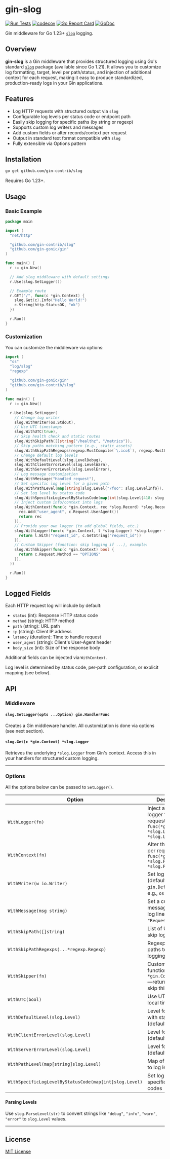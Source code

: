 # gin-slog

[![Run Tests](https://github.com/gin-contrib/slog/actions/workflows/go.yml/badge.svg?branch=main)](https://github.com/gin-contrib/slog/actions/workflows/go.yml)
[![codecov](https://codecov.io/gh/gin-contrib/slog/branch/main/graph/badge.svg)](https://codecov.io/gh/gin-contrib/slog)
[![Go Report Card](https://goreportcard.com/badge/github.com/gin-contrib/slog)](https://goreportcard.com/report/github.com/gin-contrib/slog)
[![GoDoc](https://pkg.go.dev/badge/github.com/gin-contrib/slog?utm_source=godoc)](https://pkg.go.dev/github.com/gin-contrib/slog)

Gin middleware for Go 1.23+ [`slog`](https://pkg.go.dev/log/slog) logging.

## Overview

**gin-slog** is a Gin middleware that provides structured logging using Go's standard [`slog`](https://pkg.go.dev/log/slog) package (available since Go 1.21). It allows you to customize log formatting, target, level per path/status, and injection of additional context for each request, making it easy to produce standardized, production-ready logs in your Gin applications.

## Features

- Log HTTP requests with structured output via `slog`
- Configurable log levels per status code or endpoint path
- Easily skip logging for specific paths (by string or regexp)
- Supports custom log writers and messages
- Add custom fields or alter records/context per request
- Output in standard text format compatible with `slog`
- Fully extensible via Options pattern

## Installation

```sh
go get github.com/gin-contrib/slog
```

Requires Go 1.23+.

## Usage

### Basic Example

```go
package main

import (
  "net/http"

  "github.com/gin-contrib/slog"
  "github.com/gin-gonic/gin"
)

func main() {
  r := gin.New()

  // Add slog middleware with default settings
  r.Use(slog.SetLogger())

  // Example route
  r.GET("/", func(c *gin.Context) {
    slog.Get(c).Info("Hello World!")
    c.String(http.StatusOK, "ok")
  })

  r.Run()
}
```

### Customization

You can customize the middleware via options:

```go
import (
  "os"
  "log/slog"
  "regexp"
  
  "github.com/gin-gonic/gin"
  "github.com/gin-contrib/slog"
)

func main() {
  r := gin.New()

  r.Use(slog.SetLogger(
    // Change log writer
    slog.WithWriter(os.Stdout),
    // Use UTC timestamps
    slog.WithUTC(true),
    // Skip health check and static routes
    slog.WithSkipPath([]string{"/healthz", "/metrics"}),
    // Skip paths matching pattern (e.g., static assets)
    slog.WithSkipPathRegexps(regexp.MustCompile(`\.ico$`), regexp.MustCompile(`^/static/`)),
    // Change default log levels
    slog.WithDefaultLevel(slog.LevelDebug),
    slog.WithClientErrorLevel(slog.LevelWarn),
    slog.WithServerErrorLevel(slog.LevelError),
    // Log message customization
    slog.WithMessage("Handled request"),
    // Set specific log level for a given path
    slog.WithPathLevel(map[string]slog.Level{"/foo": slog.LevelInfo}),
    // Set log level by status code
    slog.WithSpecificLogLevelByStatusCode(map[int]slog.Level{418: slog.LevelDebug}),
    // Inject custom info/context into logs
    slog.WithContext(func(c *gin.Context, rec *slog.Record) *slog.Record {
      rec.Add("user_agent", c.Request.UserAgent())
      return rec
    }),
    // Provide your own logger (to add global fields, etc.)
    slog.WithLogger(func(c *gin.Context, l *slog.Logger) *slog.Logger {
      return l.With("request_id", c.GetString("request_id"))
    }),
    // Custom Skipper (function: skip logging if ...), example:
    slog.WithSkipper(func(c *gin.Context) bool {
      return c.Request.Method == "OPTIONS"
    }),
  ))

  r.Run()
}
```

## Logged Fields

Each HTTP request log will include by default:

- `status` (int): Response HTTP status code
- `method` (string): HTTP method
- `path` (string): URL path
- `ip` (string): Client IP address
- `latency` (duration): Time to handle request
- `user_agent` (string): Client's User-Agent header
- `body_size` (int): Size of the response body

Additional fields can be injected via `WithContext`.

Log level is determined by status code, per-path configuration, or explicit mapping (see below).

## API

### Middleware

#### `slog.SetLogger(opts ...Option) gin.HandlerFunc`

Creates a Gin middleware handler. All customization is done via options (see next section).

#### `slog.Get(c *gin.Context) *slog.Logger`

Retrieves the underlying `*slog.Logger` from Gin's context. Access this in your handlers for structured custom logging.

---

### Options

All the options below can be passed to `SetLogger()`.

| Option                                                 | Description                                                                              |
| ------------------------------------------------------ | ---------------------------------------------------------------------------------------- |
| `WithLogger(fn)`                                       | Inject a custom logger for each request: `func(*gin.Context, *slog.Logger) *slog.Logger` |
| `WithContext(fn)`                                      | Alter the log record per request: `func(*gin.Context, *slog.Record) *slog.Record`        |
| `WithWriter(w io.Writer)`                              | Set log output (default: `gin.DefaultWriter`; e.g., `os.Stdout`)                         |
| `WithMessage(msg string)`                              | Set a custom message for each log line (default: `"Request"`)                            |
| `WithSkipPath([]string)`                               | List of URL paths to skip logging                                                        |
| `WithSkipPathRegexps(...*regexp.Regexp)`               | Regexps to match paths to skip logging                                                   |
| `WithSkipper(fn)`                                      | Custom Skipper function: `func(c *gin.Context) bool`—return `true` to skip this request  |
| `WithUTC(bool)`                                        | Use UTC instead of local time                                                            |
| `WithDefaultLevel(slog.Level)`                         | Level for requests with status < 400 (default: `Info`)                                   |
| `WithClientErrorLevel(slog.Level)`                     | Level for 4xx (default: `Warn`)                                                          |
| `WithServerErrorLevel(slog.Level)`                     | Level for 5xx (default: `Error`)                                                         |
| `WithPathLevel(map[string]slog.Level)`                 | Map of URL paths to log levels                                                           |
| `WithSpecificLogLevelByStatusCode(map[int]slog.Level)` | Set log level for specific status codes                                                  |

#### Parsing Levels

Use `slog.ParseLevel(str)` to convert strings like `"debug"`, `"info"`, `"warn"`, `"error"` to `slog.Level` values.

---

## License

[MIT License](LICENSE)
